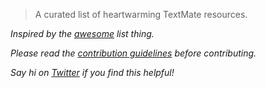 > A curated list of heartwarming TextMate resources.

*Inspired by the [awesome](https://github.com/sindresorhus/awesome) list thing.*

*Please read the [contribution guidelines](contributing.md) before contributing.*

*Say hi on [Twitter](https://twitter.com/claylo) if you find this helpful!*